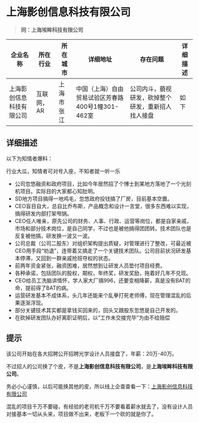 # 上海影创信息科技有限公司

> **同：上海埃眸科技有限公司**

| 企业名称                 | 所在行业     | 所在城市   | 详细地址                                          | 存在问题                                           | 详细描述 |
| ------------------------ | ------------ | ---------- | ------------------------------------------------- | -------------------------------------------------- | -------- |
| 上海影创信息科技有限公司 | 互联网，AR | 上海市张江 | 中国（上海）自由贸易试验区芳春路400号1幢301-462室 | 公司内斗，藐视研发，砍掉整个研发，重新招人找人接盘 | 如下     |

## 详细描述

以下为知情者爆料：

行业大瓜，知情者可对号入座，不知者就一听一乐

* 公司忽悠融资和政府项目，比如今年居然招了个博士到某地方落地了一个光刻机项目。实际目的大家都心知肚明。
* SD地方项目搞得一地鸡毛，忽悠政府投钱搞了厂房，目前基本空置。
* CEO盲目自大，总自比乔布斯，产品概念和设计一言堂，很多东西难以实现，搞得研发内部打架甩锅。
* CEO任人唯亲，原先公司的财务、人事、行政、运营等岗位，都是自家亲戚，市场和部分技术岗位，是自己同学，不过也是被他搞得团团转。技术团队也是反复被他搞，研发换一波又一波。
* 公司总裁（公司二股东）对组织架构提出质疑，对管理进行了整改，可最近被CEO用手段“劝退”，连带着又搞走了一个关键技术团队。公司目前状况研发基本停滞，又回到一群亲戚抢班夺权的状态。
* 前两年资金紧张，融资困难，居然想到让研发人员垫付项目经费。
* 各种承诺，包括团队的股权，期权，年终奖，研发奖励，拖着好几年不兑现。
* CEO给员工洗脑讲情怀，学人家大厂搞996，还要变相降薪，真是没有BAT的命，提前得了BAT的病。
* 运营研发基本不成体系，头几年还能来个乱拳打死老师傅，现在管理混乱的后果逐渐浮现。
* 部分关键技术其实都是拿钱买回来的，回头又跟股东忽悠是自己开发的。
* 在砍掉研发团队办好离职证明后，以“工作未交接完毕”为由不给赔偿

## 提示

该公司开始在各大招聘公开招聘光学设计人员接盘了，年薪：20万-40万。

不过招人的公司换了个皮，不是**上海影创信息科技有限公司**，是**上海埃眸科技有限公司**。

务必小心谨慎，以后可能换其他的皮，所以线上企查查看一下：[上海影创信息科技有限公司](https://xin.baidu.com/company_detail_38083025731210)

混乱的项目千万不要碰，有经验的老司机千万不要看着薪水就去了，没有设计人员对接基本一切从头来，项目做不出来，老板下一个砍的就是你了。